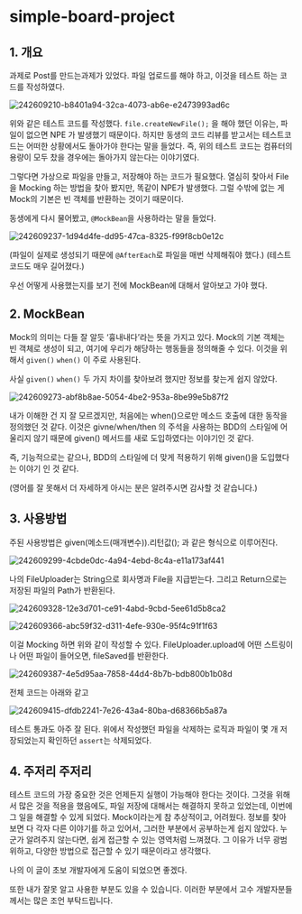 # simple-board-project

## 1. 개요

과제로 Post를 만드는과제가 있었다.
파일 업로드를 해야 하고, 이것을 테스트 하는 코드를 작성하였다.

![242609210-b8401a94-32ca-4073-ab6e-e2473993ad6c](https://github.com/GiLik154/simple-board-project/assets/118507239/9b8fb64c-c244-4537-99cb-fd1b58bd7640)


위와 같은 테스트 코드를 작성했다.
`file.createNewFile();` 을 해야 했던 이유는, 파일이 없으면 NPE 가 발생했기 때문이다.
하지만 동생의 코드 리뷰를 받고서는 테스트코드는 어떠한 상황에서도 돌아가야 한다는 말을 들었다.
즉, 위의 테스트 코드는 컴퓨터의 용량이 모두 찼을 경우에는 돌아가지 않는다는 이야기였다.

그렇다면 가상으로 파일을 만들고, 저장해야 하는 코드가 필요했다.
열심히 찾아서 File을 Mocking 하는 방법을 찾아 봤지만, 똑같이 NPE가 발생했다.
그럴 수밖에 없는 게 Mock의 기본은 빈 객체를 반환하는 것이기 때문이다.

동생에게 다시 물어봤고, `@MockBean`을 사용하라는 말을 들었다.

![242609237-1d94d4fe-dd95-47ca-8325-f99f8cb0e12c](https://github.com/GiLik154/simple-board-project/assets/118507239/14f9037c-1945-47a6-9b48-698bf451414b)


(파일이 실제로 생성되기 때문에 `@AfterEach`로 파일을 매번 삭제해줘야 했다.)
(테스트코드도 매우 길어졌다.)

우선 어떻게 사용했는지를 보기 전에 MockBean에 대해서 알아보고 가야 했다.

## 2. MockBean

Mock의 의미는 다들 잘 알듯 ‘흉내내다’라는 뜻을 가지고 있다.
Mock의 기본 객체는 빈 객체로 생성이 되고, 여기에 우리가 해당하는 행동들을 정의해줄 수 있다.
이것을 위해서 `given()` `when()` 이 주로 사용된다.

사실 `given()` `when()` 두 가지 차이를 찾아보려 했지만 정보를 찾는게 쉽지 않았다.

![242609273-abf8b8ae-5054-4be2-953a-8be99e5b87f2](https://github.com/GiLik154/simple-board-project/assets/118507239/2c123cee-f6a3-4979-845e-e6a7a9522e6d)


내가 이해한 건 지 잘 모르겠지만, 처음에는 when()으로만 메소드 호출에 대한 동작을 정의했던 것 같다. 이것은 givne/when/then 의 주석을 사용하는 BDD의 스타일에 어울리지 않기 때문에 given() 메서드를 새로 도입하였다는 이야기인 것 같다.

즉, 기능적으로는 같으나, BDD의 스타일에 더 맞게 적용하기 위해 given()을 도입했다는 이야기 인 것 같다.

(영어를 잘 못해서 더 자세하게 아시는 분은 알려주시면 감사할 것 같습니다.)

## 3. 사용방법

주된 사용방법은
given(메소드(매개변수)).리턴값(); 과 같은 형식으로 이루어진다.

![242609299-4cbde0dc-4a94-4ebd-8c4a-e11a173af441](https://github.com/GiLik154/simple-board-project/assets/118507239/a9ec510c-f347-446a-8760-318ad3bfcaa7)


나의  FileUploader는 String으로 회사명과 File을 지급받는다.
그리고 Return으로는 저장된 파일의 Path가 반환된다.

![242609328-12e3d701-ce91-4abd-9cbd-5ee61d5b8ca2](https://github.com/GiLik154/simple-board-project/assets/118507239/b6372ca3-71b8-47a4-8e52-04af3a469803)

![242609366-abc59f32-d311-4efe-930e-95f4c91f1f63](https://github.com/GiLik154/simple-board-project/assets/118507239/bd27027c-2305-4aec-8b94-79318ba9af1a)

이걸 Mocking 하면 위와 같이 작성할 수 있다.
FileUploader.upload에 어떤 스트링이나 어떤 파일이 들어오면, fileSaved를 반환한다.

![242609387-4e5d95aa-7858-44d4-8b7b-bdb800b1b08d](https://github.com/GiLik154/simple-board-project/assets/118507239/c22350b0-f15c-45c3-b0d3-9b5b7c686bd4)

전체 코드는 아래와 같고

![242609415-dfdb2241-7e26-43a4-80ba-d68366b5a87a](https://github.com/GiLik154/simple-board-project/assets/118507239/fdb43d09-feb0-4b3e-89d6-e74d2d94332a)

테스트 통과도 아주 잘 된다.
위에서 작성했던 파일을 삭제하는 로직과 파일이 몇 개 저장되었는지 확인하던 `assert`는 삭제되었다.

## 4. 주저리 주저리

테스트 코드의 가장 중요한 것은 언제든지 실행이 가능해야 한다는 것이다.
그것을 위해서 많은 것을 적용을 했음에도, 파일 저장에 대해서는 해결하지 못하고 있었는데, 이번에 그 일을 해결할 수 있게 되었다.
Mock이라는게 참 추상적이고, 어려웠다. 정보를 찾아보면 다 각자 다른 이야기를 하고 있어서, 그러한 부분에서 공부하는게 쉽지 않았다.
누군가 알려주지 않는다면, 쉽게 접근할 수 있는 영역처럼 느껴졌다.
그 이유가 너무 광범위하고, 다양한 방법으로 접근할 수 있기 때문이라고 생각했다.

나의 이 글이 초보 개발자에게 도움이 되었으면 좋겠다.

또한 내가 잘못 알고 사용한 부분도 있을 수 있습니다. 이러한 부분에서 고수 개발자분들께서는 많은 조언 부탁드립니다.

